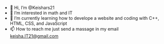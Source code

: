 - 👋 Hi, I’m @Keishars21
- 👀 I’m interested in math and IT
- 🌱 I’m currently learning how to develope a website and coding with C++, HTML, CSS, and JavaScript
- 📫 How to reach me just send a massage in my email keisha.IT21@gmail.com

<!---
Keishars21/Keishars21 is a ✨ special ✨ repository because its `README.md` (this file) appears on your GitHub profile.
You can click the Preview link to take a look at your changes.
--->
